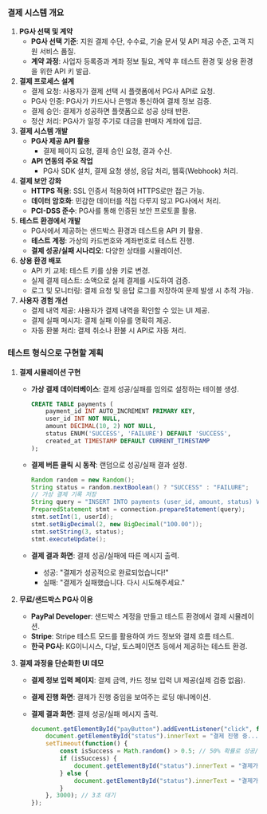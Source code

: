 ###  결제 시스템 개요

1. **PG사 선택 및 계약**
   - **PG사 선택 기준**: 지원 결제 수단, 수수료, 기술 문서 및 API 제공 수준, 고객 지원 서비스 품질.
   - **계약 과정**: 사업자 등록증과 계좌 정보 필요, 계약 후 테스트 환경 및 상용 환경을 위한 API 키 발급.
2. **결제 프로세스 설계**
   - 결제 요청: 사용자가 결제 선택 시 플랫폼에서 PG사 API로 요청.
   - PG사 인증: PG사가 카드사나 은행과 통신하여 결제 정보 검증.
   - 결제 승인: 결제가 성공하면 플랫폼으로 성공 상태 반환.
   - 정산 처리: PG사가 일정 주기로 대금을 판매자 계좌에 입금.
3. **결제 시스템 개발**
   - **PG사 제공 API 활용**
     - 결제 페이지 요청, 결제 승인 요청, 결과 수신.
   - **API 연동의 주요 작업**
     - PG사 SDK 설치, 결제 요청 생성, 응답 처리, 웹훅(Webhook) 처리.
4. **결제 보안 강화**
   - **HTTPS 적용**: SSL 인증서 적용하여 HTTPS로만 접근 가능.
   - **데이터 암호화**: 민감한 데이터를 직접 다루지 않고 PG사에서 처리.
   - **PCI-DSS 준수**: PG사를 통해 인증된 보안 프로토콜 활용.
5. **테스트 환경에서 개발**
   - PG사에서 제공하는 샌드박스 환경과 테스트용 API 키 활용.
   - **테스트 계정**: 가상의 카드번호와 계좌번호로 테스트 진행.
   - **결제 성공/실패 시나리오**: 다양한 상태를 시뮬레이션.
6. **상용 환경 배포**
   - API 키 교체: 테스트 키를 상용 키로 변경.
   - 실제 결제 테스트: 소액으로 실제 결제를 시도하여 검증.
   - 로그 및 모니터링: 결제 요청 및 응답 로그를 저장하여 문제 발생 시 추적 가능.
7. **사용자 경험 개선**
   - 결제 내역 제공: 사용자가 결제 내역을 확인할 수 있는 UI 제공.
   - 결제 실패 메시지: 결제 실패 이유를 명확히 제공.
   - 자동 환불 처리: 결제 취소나 환불 시 API로 자동 처리.

### 테스트 형식으로 구현할 계획

1. **결제 시뮬레이션 구현**

   - **가상 결제 데이터베이스**: 결제 성공/실패를 임의로 설정하는 테이블 생성.

     ```sql
     CREATE TABLE payments (
         payment_id INT AUTO_INCREMENT PRIMARY KEY,
         user_id INT NOT NULL,
         amount DECIMAL(10, 2) NOT NULL,
         status ENUM('SUCCESS', 'FAILURE') DEFAULT 'SUCCESS',
         created_at TIMESTAMP DEFAULT CURRENT_TIMESTAMP
     );
     ```

   - **결제 버튼 클릭 시 동작**: 랜덤으로 성공/실패 결과 설정.

     ```java
     Random random = new Random();
     String status = random.nextBoolean() ? "SUCCESS" : "FAILURE";
     // 가상 결제 기록 저장
     String query = "INSERT INTO payments (user_id, amount, status) VALUES (?, ?, ?)";
     PreparedStatement stmt = connection.prepareStatement(query);
     stmt.setInt(1, userId);
     stmt.setBigDecimal(2, new BigDecimal("100.00"));
     stmt.setString(3, status);
     stmt.executeUpdate();
     ```

   - **결제 결과 화면**: 결제 성공/실패에 따른 메시지 출력.

     - 성공: "결제가 성공적으로 완료되었습니다!"
     - 실패: "결제가 실패했습니다. 다시 시도해주세요."

2. **무료/샌드박스 PG사 이용**

   - **PayPal Developer**: 샌드박스 계정을 만들고 테스트 환경에서 결제 시뮬레이션.
   - **Stripe**: Stripe 테스트 모드를 활용하여 카드 정보와 결제 흐름 테스트.
   - **한국 PG사**: KG이니시스, 다날, 토스페이먼츠 등에서 제공하는 테스트 환경.

3. **결제 과정을 단순화한 UI 데모**

   - **결제 정보 입력 페이지**: 결제 금액, 카드 정보 입력 UI 제공(실제 검증 없음).

   - **결제 진행 화면**: 결제가 진행 중임을 보여주는 로딩 애니메이션.

   - **결제 결과 화면**: 결제 성공/실패 메시지 출력.

     ```javascript
     document.getElementById("payButton").addEventListener("click", function() {
         document.getElementById("status").innerText = "결제 진행 중...";
         setTimeout(function() {
             const isSuccess = Math.random() > 0.5; // 50% 확률로 성공/실패
             if (isSuccess) {
                 document.getElementById("status").innerText = "결제가 성공적으로 완료되었습니다!";
             } else {
                 document.getElementById("status").innerText = "결제가 실패했습니다. 다시 시도해주세요.";
             }
         }, 3000); // 3초 대기
     });
     ```
